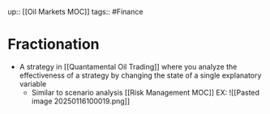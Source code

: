 up:: [[Oil Markets MOC]]
tags:: #Finance 
# Fractionation
- A strategy in [[Quantamental Oil Trading]] where you analyze the effectiveness of a strategy by changing the state of a single explanatory variable
	- Similar to scenario analysis [[Risk Management MOC]]
EX:
![[Pasted image 20250116100019.png]]